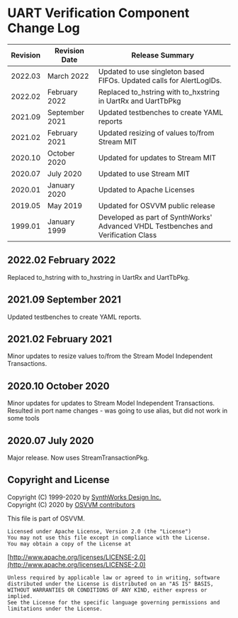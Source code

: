 # UART Verification Component Change Log

| Revision  | Revision Date  |  Release Summary | 
------------|----------------|----------- 
| 2022.03   | March 2022     |  Updated to use singleton based FIFOs.  Updated calls for AlertLogIDs. 
| 2022.02   | February 2022  |  Replaced to_hstring with to_hxstring in UartRx and UartTbPkg 
| 2021.09   | September 2021 |  Updated testbenches to create YAML reports 
| 2021.02   | February 2021  |  Updated resizing of values to/from Stream MIT 
| 2020.10   | October 2020   |  Updated for updates to Stream MIT 
| 2020.07   | July 2020      |  Updated to use Stream MIT
| 2020.01   | January 2020   |  Updated to Apache Licenses
| 2019.05   | May 2019       |  Updated for OSVVM public release
| 1999.01   | January 1999   |  Developed as part of SynthWorks' Advanced VHDL Testbenches and Verification Class


## 2022.02  February 2022
Replaced to_hstring with to_hxstring in UartRx and UartTbPkg.

## 2021.09  September 2021
Updated testbenches to create YAML reports.

## 2021.02  February 2021
Minor updates to resize values to/from the Stream Model Independent Transactions.

## 2020.10 October 2020
Minor updates for updates to Stream Model Independent Transactions.
Resulted in port name changes - was going to use alias, but did not work in some tools

## 2020.07 July 2020
Major release.  Now uses StreamTransactionPkg.

 
## Copyright and License
Copyright (C) 1999-2020 by [SynthWorks Design Inc.](http://www.synthworks.com/)   
Copyright (C) 2020 by [OSVVM contributors](CONTRIBUTOR.md)   

This file is part of OSVVM.

    Licensed under Apache License, Version 2.0 (the "License")
    You may not use this file except in compliance with the License.
    You may obtain a copy of the License at

  [http://www.apache.org/licenses/LICENSE-2.0](http://www.apache.org/licenses/LICENSE-2.0)

    Unless required by applicable law or agreed to in writing, software
    distributed under the License is distributed on an "AS IS" BASIS,
    WITHOUT WARRANTIES OR CONDITIONS OF ANY KIND, either express or implied.
    See the License for the specific language governing permissions and
    limitations under the License.
